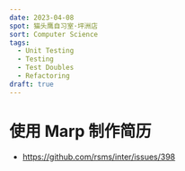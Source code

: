 ```yaml
---
date: 2023-04-08
spot: 猫头鹰自习室·坪洲店
sort: Computer Science
tags:
  - Unit Testing
  - Testing
  - Test Doubles
  - Refactoring
draft: true
---
```


# 使用 Marp 制作简历

- <https://github.com/rsms/inter/issues/398>
